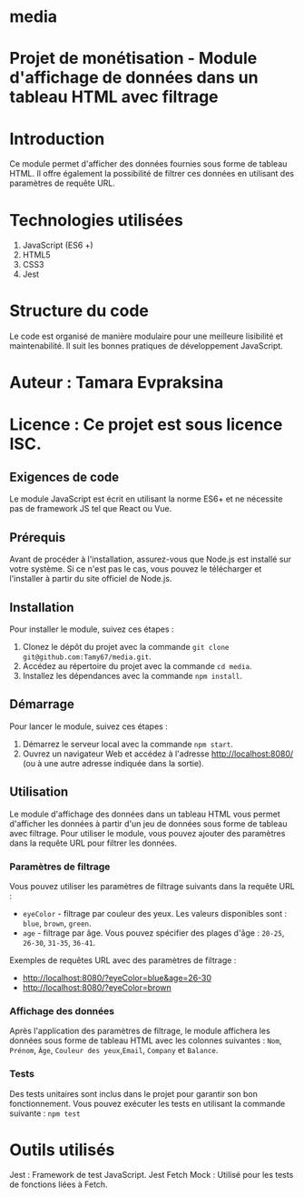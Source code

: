 # media

# Projet de monétisation - Module d'affichage de données dans un tableau HTML avec filtrage

# Introduction

Ce module permet d'afficher des données fournies sous forme de tableau HTML. Il offre également la possibilité de filtrer ces données en utilisant des paramètres de requête URL.

# Technologies utilisées

1. JavaScript (ES6 +)
2. HTML5
3. CSS3
4. Jest

# Structure du code

Le code est organisé de manière modulaire pour une meilleure lisibilité et maintenabilité. Il suit les bonnes pratiques de développement JavaScript.

# Auteur : Tamara Evpraksina

# Licence : Ce projet est sous licence ISC.

## Exigences de code

Le module JavaScript est écrit en utilisant la norme ES6+ et ne nécessite pas de framework JS tel que React ou Vue.

## Prérequis

Avant de procéder à l'installation, assurez-vous que Node.js est installé sur votre système. Si ce n'est pas le cas, vous pouvez le télécharger et l'installer à partir du site officiel de Node.js.

## Installation

Pour installer le module, suivez ces étapes :

1. Clonez le dépôt du projet avec la commande `git clone git@github.com:Tamy67/media.git`.
2. Accédez au répertoire du projet avec la commande `cd media`.
3. Installez les dépendances avec la commande `npm install`.

## Démarrage

Pour lancer le module, suivez ces étapes :

1. Démarrez le serveur local avec la commande `npm start`.
2. Ouvrez un navigateur Web et accédez à l'adresse [http://localhost:8080/](http://localhost:8080/) (ou à une autre adresse indiquée dans la sortie).

## Utilisation

Le module d'affichage des données dans un tableau HTML vous permet d'afficher les données à partir d'un jeu de données sous forme de tableau avec filtrage. Pour utiliser le module, vous pouvez ajouter des paramètres dans la requête URL pour filtrer les données.

### Paramètres de filtrage

Vous pouvez utiliser les paramètres de filtrage suivants dans la requête URL :

-   `eyeColor` - filtrage par couleur des yeux. Les valeurs disponibles sont : `blue`, `brown`, `green`.
-   `age` - filtrage par âge. Vous pouvez spécifier des plages d'âge : `20-25`, `26-30`, `31-35`, `36-41`.

Exemples de requêtes URL avec des paramètres de filtrage :

-   [http://localhost:8080/?eyeColor=blue&age=26-30](http://localhost:8080/?eyeColor=blue&age=26-30)
-   [http://localhost:8080/?eyeColor=brown](http://localhost:8080/?eyeColor=brown)

### Affichage des données

Après l'application des paramètres de filtrage, le module affichera les données sous forme de tableau HTML avec les colonnes suivantes : `Nom`, `Prénom`, `Âge`, `Couleur des yeux`,`Email`, `Company` et `Balance`.

### Tests

Des tests unitaires sont inclus dans le projet pour garantir son bon fonctionnement. Vous pouvez exécuter les tests en utilisant la commande suivante : `npm test`

# Outils utilisés

Jest : Framework de test JavaScript.
Jest Fetch Mock : Utilisé pour les tests de fonctions liées à Fetch.
